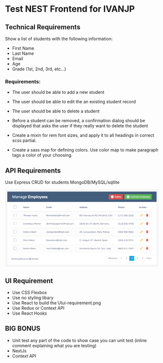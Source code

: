 # Test NEST Frontend for IVANJP

## Technical Requirements

Show a list of students with the following information:

- First Name
- Last Name
- Email
- Age
- Grade (1st, 2nd, 3rd, etc...)

### Requirements:

- The user should be able to add a new student
- The user should be able to edit the an existing student record
- The user should be able to delete a student

- Before a student can be removed, a confirmation dialog should be displayed that asks the user if they really want to delete the student
- Create a mixin for rem font sizes, and apply it to all headings in correct scss partial.
- Create a sass map for defining colors. Use color map to make paragraph tags a color of your choosing.

## API Requirements

Use Express
CRUD for students
MongoDB/MySQL/sqllite

![Example of UI](public/src/ui-requirement.png)

## UI Requirement

- Use CSS Flexbox
- Use no styling libary
- Use React to build the UIui-requirement.png
- Use Redux or Context API
- Use React Hooks

## BIG BONUS

- Unit test any part of the code to show case you can unit test (inline comment explaining what you are testing)
- NextJs
- Context API
